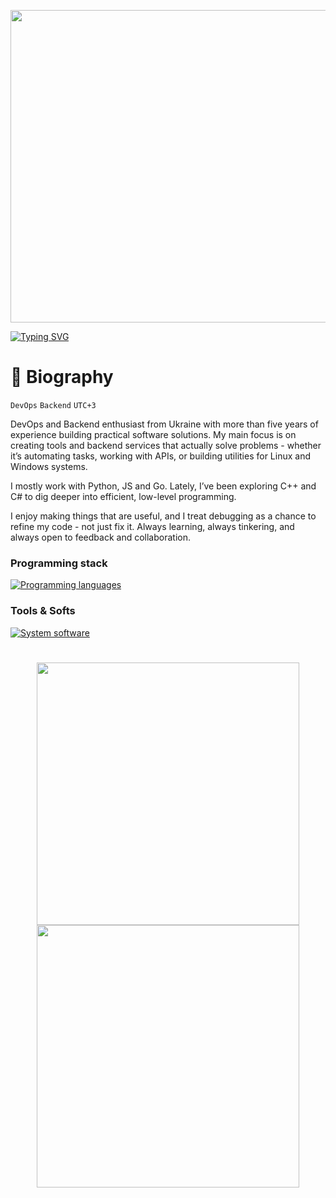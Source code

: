 <p align="center"><img src="https://user-images.githubusercontent.com/74038190/225813708-98b745f2-7d22-48cf-9150-083f1b00d6c9.gif" width="1400" height="500"></p>

<a href="https://git.io/typing-svg"><img src="https://readme-typing-svg.demolab.com?font=Fira+Code&size=50&pause=500&color=F78A13&center=true&random=false&width=1000&height=100&lines=LazyDev" alt="Typing SVG" /></a>

# 🌌 Biography

`DevOps` `Backend` `UTC+3`

DevOps and Backend enthusiast from Ukraine with more than five years of experience building practical software solutions. My main focus is on creating tools and backend services that actually solve problems - whether it’s automating tasks, working with APIs, or building utilities for Linux and Windows systems.

I mostly work with Python, JS and Go. Lately, I’ve been exploring C++ and C# to dig deeper into efficient, low-level programming.

I enjoy making things that are useful, and I treat debugging as a chance to refine my code - not just fix it. Always learning, always tinkering, and always open to feedback and collaboration.

### Programming stack
[![Programming languages](https://skillicons.dev/icons?i=python,js,go,c,cpp)](https://github.com/devbutlazy)

### Tools & Softs
[![System software](https://skillicons.dev/icons?i=windows,linux,fastapi,nodejs,cmake,git,docker,postgres,mongodb,mysql&perline=5)](https://github.com/devbutlazy)

#

<p align="center">
  <img src="https://github-readme-stats.vercel.app/api?username=devbutlazy&theme=tokyonight&hide_border=true&include_all_commits=true&count_private=true&show_icons=true" width="420">
  <img src="https://streak-stats.demolab.com/?user=devbutlazy&theme=tokyonight&hide_border=true" width="420">
</p>
